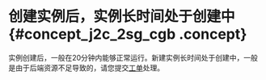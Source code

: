 # 创建实例后，实例长时间处于创建中 {#concept_j2c_2sg_cgb .concept}

实例创建后，一般在20分钟内能够正常运行。新建实例长时间处于创建中，一般是由于后端资源不足导致的，请您提交[工单](https://selfservice.console.aliyun.com/ticket/createIndex)处理。

